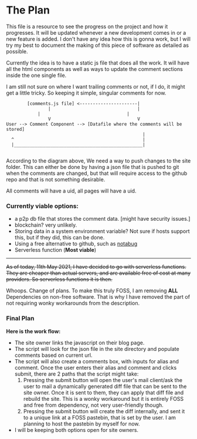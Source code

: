 # The Plan

This file is a resource to see the progress on the project and how it progresses. It will be updated whenever a new development comes in or a new feature is added. I don't have any idea how this is gonna work, but I will try my best to document the making of this piece of software as detailed as possible.


Currently the idea is to have a static js file that does all the work. It will have all the html components as well as ways to update the comment sections inside the one single file.

I am still not sure on where I want trailing comments or not, if I do, it might get a little tricky. So keeping it simple, singular comments for now. 

```
        [comments.js file] <----------------------|
                |                                 |
	        |                                 |
                V                                 V
User --> Comment Component --> [Datafile where the comments will be stored]
                                                    |
  ^                                                 |
  |_________________________________________________|


```

According to the diagram above, We need a way to push changes to the site folder. This can either be done by having a json file that is pushed to git when the comments are changed, but that will require access to the github repo and that is not something desirable. 

All comments will have a uid, all pages will have a uid.

### Currently viable options: 
- a p2p db file that stores the comment data. [might have security issues.]
- blockchain? very unlikely.
- Storing data in a system environment variable? Not sure if hosts support this, but if they did, this can be done.
- Using a free alternative to github, such as [notabug](https://notabug.org)
- Serverless function (**Most viable**)
---
~~As of today, 11th May 2021, I have decided to go with serverless functions. They are cheaper than actual servers, and are available free of cost at many providers. So serverless functions it is then.~~

Whoops. Change of plans. To make this truly FOSS, I am removing **ALL** Dependencies on non-free software. That is why I have removed the part of not requiring wonky workarounds from the description. 

### Final Plan

**Here is the work flow:**
- The site owner links the javascript on their blog page.
- The script will look for the json file in the site directory and populate comments based on current url.
- The script will also create a comments box, with inputs for alias and comment. Once the user enters their alias and comment and clicks submit, there are 2 paths that the script might take:
	1. Pressing the submit button will open the user's mail client/ask the user to mail a dynamically generated diff file that can be sent to the site owner. Once it is sent to them, they can apply that diff file and rebuild the site. This is a wonky workaround but it is entirely FOSS and free from dependency, not very user-friendly though.
	2. Pressing the submit button will create the diff internally, and sent it to a unique link at a FOSS pastebin, that is set by the user. I am planning to host the pastebin by myself for now.
- I will be keeping both options open for site owners.



